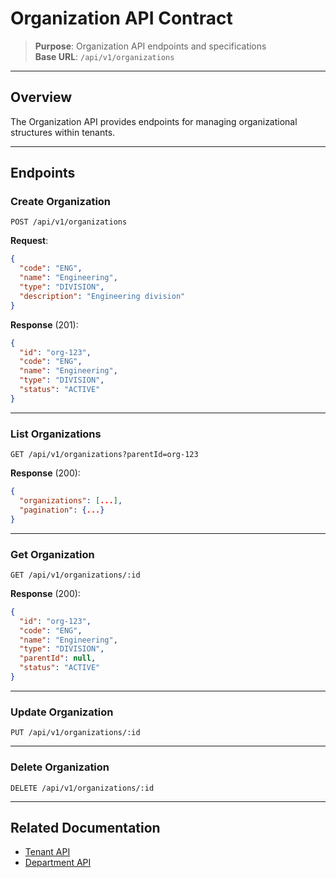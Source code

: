# Organization API Contract

> **Purpose**: Organization API endpoints and specifications  
> **Base URL**: `/api/v1/organizations`

---

## Overview

The Organization API provides endpoints for managing organizational structures within tenants.

---

## Endpoints

### Create Organization

```http
POST /api/v1/organizations
```

**Request**:

```json
{
  "code": "ENG",
  "name": "Engineering",
  "type": "DIVISION",
  "description": "Engineering division"
}
```

**Response** (201):

```json
{
  "id": "org-123",
  "code": "ENG",
  "name": "Engineering",
  "type": "DIVISION",
  "status": "ACTIVE"
}
```

---

### List Organizations

```http
GET /api/v1/organizations?parentId=org-123
```

**Response** (200):

```json
{
  "organizations": [...],
  "pagination": {...}
}
```

---

### Get Organization

```http
GET /api/v1/organizations/:id
```

**Response** (200):

```json
{
  "id": "org-123",
  "code": "ENG",
  "name": "Engineering",
  "type": "DIVISION",
  "parentId": null,
  "status": "ACTIVE"
}
```

---

### Update Organization

```http
PUT /api/v1/organizations/:id
```

---

### Delete Organization

```http
DELETE /api/v1/organizations/:id
```

---

## Related Documentation

- [Tenant API](../api/tenant-api.md)
- [Department API](./department-api.md)
